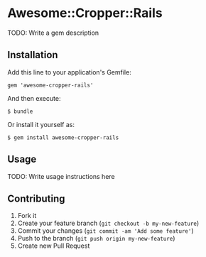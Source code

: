 # Awesome::Cropper::Rails

TODO: Write a gem description

## Installation

Add this line to your application's Gemfile:

    gem 'awesome-cropper-rails'

And then execute:

    $ bundle

Or install it yourself as:

    $ gem install awesome-cropper-rails

## Usage

TODO: Write usage instructions here

## Contributing

1. Fork it
2. Create your feature branch (`git checkout -b my-new-feature`)
3. Commit your changes (`git commit -am 'Add some feature'`)
4. Push to the branch (`git push origin my-new-feature`)
5. Create new Pull Request
